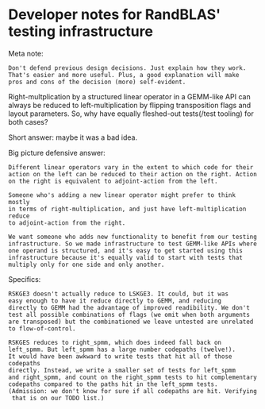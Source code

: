 Developer notes for RandBLAS' testing infrastructure
====================================================

Meta note:

    Don't defend previous design decisions. Just explain how they work. 
    That's easier and more useful. Plus, a good explanation will make
    pros and cons of the decision (more) self-evident.




Right-multplication by a structured linear operator in a GEMM-like API can
always be reduced to left-multiplication by flipping transposition flags and
layout parameters. So, why have equally fleshed-out tests(/test tooling) for
both cases?

Short answer: maybe it was a bad idea.

Big picture defensive answer:

    Different linear operators vary in the extent to which code for their 
    action on the left can be reduced to their action on the right. Action
    on the right is equivalent to adjoint-action from the left.

    Someone who's adding a new linear operator might prefer to think mostly
    in terms of right-multiplication, and just have left-multiplication reduce
    to adjoint-action from the right. 

    We want someone who adds new functionality to benefit from our testing infrastructure. So we made infrastructure to test GEMM-like APIs where
    one operand is structured, and it's easy to get started using this 
    infrastructure because it's equally valid to start with tests that
    multiply only for one side and only another.

Specifics:

    RSKGE3 doesn't actually reduce to LSKGE3. It could, but it was
    easy enough to have it reduce directly to GEMM, and reducing 
    directly to GEMM had the advantage of improved readibility. We don't
    test all possible combinations of flags (we omit when both arguments
    are transposed) but the combinationed we leave untested are unrelated
    to flow-of-control.

    RSKGES reduces to right_spmm, which does indeed fall back on
    left_spmm. But left_spmm has a large number codepaths (twelve!).
    It would have been awkward to write tests that hit all of those codepaths
    directly. Instead, we write a smaller set of tests for left_spmm
    and right_spmm, and count on the right_spmm tests to hit complementary
    codepaths compared to the paths hit in the left_spmm tests.
    (Admission: we don't know for sure if all codepaths are hit. Verifying
     that is on our TODO list.)
